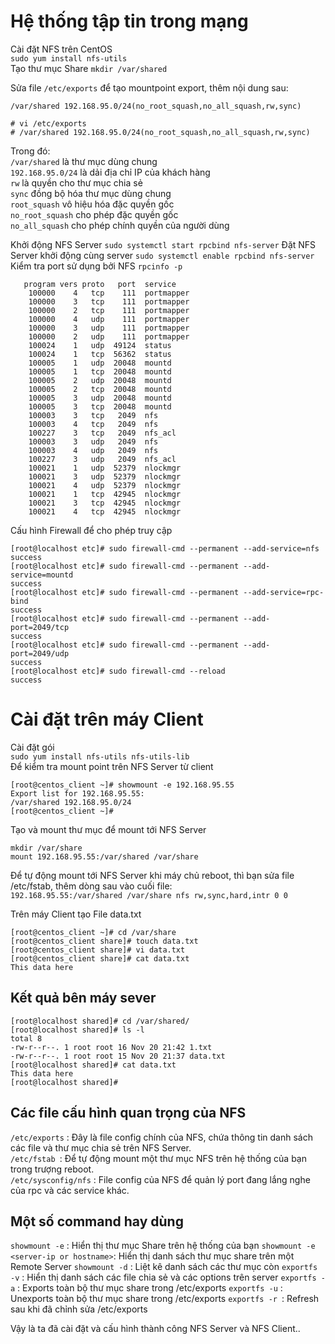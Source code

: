 # Hệ thống tập tin trong mạng

Cài đặt NFS trên CentOS  
`sudo yum install nfs-utils`  
Tạo thư mục Share
`mkdir /var/shared`

Sửa file `/etc/exports` để tạo mountpoint export, thêm nội dung sau:  

`/var/shared 192.168.95.0/24(no_root_squash,no_all_squash,rw,sync)`

```
# vi /etc/exports
# /var/shared 192.168.95.0/24(no_root_squash,no_all_squash,rw,sync)
```

Trong đó:  
`/var/shared` là thư mục dùng chung  
`192.168.95.0/24` là dải địa chỉ IP của khách hàng  
`rw` là quyền cho thư mục chia sẻ  
`sync` đồng bộ hóa thư mục dùng chung  
`root_squash` vô hiệu hóa đặc quyền gốc  
`no_root_squash` cho phép đặc quyền gốc  
`no_all_squash` cho phép chính quyền của người dùng  

Khởi động NFS Server
`sudo systemctl start rpcbind nfs-server`
Đặt NFS Server khởi động cùng server
`sudo systemctl enable rpcbind nfs-server`
Kiểm tra port sử dụng bởi NFS
`rpcinfo -p`  
```[root@localhost etc]# rpcinfo -p
   program vers proto   port  service
    100000    4   tcp    111  portmapper
    100000    3   tcp    111  portmapper
    100000    2   tcp    111  portmapper
    100000    4   udp    111  portmapper
    100000    3   udp    111  portmapper
    100000    2   udp    111  portmapper
    100024    1   udp  49124  status
    100024    1   tcp  56362  status
    100005    1   udp  20048  mountd
    100005    1   tcp  20048  mountd
    100005    2   udp  20048  mountd
    100005    2   tcp  20048  mountd
    100005    3   udp  20048  mountd
    100005    3   tcp  20048  mountd
    100003    3   tcp   2049  nfs
    100003    4   tcp   2049  nfs
    100227    3   tcp   2049  nfs_acl
    100003    3   udp   2049  nfs
    100003    4   udp   2049  nfs
    100227    3   udp   2049  nfs_acl
    100021    1   udp  52379  nlockmgr
    100021    3   udp  52379  nlockmgr
    100021    4   udp  52379  nlockmgr
    100021    1   tcp  42945  nlockmgr
    100021    3   tcp  42945  nlockmgr
    100021    4   tcp  42945  nlockmgr
```

Cấu hình Firewall để cho phép truy cập
```
[root@localhost etc]# sudo firewall-cmd --permanent --add-service=nfs
success
[root@localhost etc]# sudo firewall-cmd --permanent --add-service=mountd
success
[root@localhost etc]# sudo firewall-cmd --permanent --add-service=rpc-bind
success
[root@localhost etc]# sudo firewall-cmd --permanent --add-port=2049/tcp
success
[root@localhost etc]# sudo firewall-cmd --permanent --add-port=2049/udp
success
[root@localhost etc]# sudo firewall-cmd --reload
success

```

# Cài đặt trên máy Client
Cài đặt gói  
`sudo yum install nfs-utils nfs-utils-lib`  
Để kiểm tra mount point trên NFS Server từ client
```
[root@centos_client ~]# showmount -e 192.168.95.55
Export list for 192.168.95.55:
/var/shared 192.168.95.0/24
[root@centos_client ~]#
```

Tạo và mount thư mục để mount tới NFS Server
```
mkdir /var/share
mount 192.168.95.55:/var/shared /var/share
```

Để tự động mount tới NFS Server khi máy chủ reboot, thì bạn sửa file /etc/fstab, thêm dòng sau vào cuối file:  
`192.168.95.55:/var/shared /var/share nfs rw,sync,hard,intr 0 0`

Trên máy Client tạo File data.txt
```
[root@centos_client ~]# cd /var/share
[root@centos_client share]# touch data.txt
[root@centos_client share]# vi data.txt
[root@centos_client share]# cat data.txt
This data here
```
## Kết quả bên máy sever
```
[root@localhost shared]# cd /var/shared/
[root@localhost shared]# ls -l
total 8
-rw-r--r--. 1 root root 16 Nov 20 21:42 1.txt
-rw-r--r--. 1 root root 15 Nov 20 21:37 data.txt
[root@localhost shared]# cat data.txt
This data here
[root@localhost shared]#
```

## Các file cấu hình quan trọng của NFS  
`/etc/exports` : Đây là file config chính của NFS, chứa thông tin danh sách các file và thư mục chia sẻ trên NFS Server.  
`/etc/fstab `: Để tự động mount một thư mục NFS trên hệ thống của bạn trong trượng reboot.  
`/etc/sysconfig/nfs` : File config của NFS để quản lý port đang lắng nghe của rpc và các service khác.  

## Một số command hay dùng
`showmount -e` : Hiển thị thư mục Share trên hệ thống của bạn
`showmount -e <server-ip or hostname>`: Hiển thị danh sách thư mục share trên một Remote Server
`showmount -d` : Liệt kê danh sách các thư mục còn
`exportfs -v` : Hiển thị danh sách các file chia sẻ và các options trên server
`exportfs -a` : Exports toàn bộ thư mục share trong /etc/exports
`exportfs -u` : Unexports toàn bộ thư mục share trong /etc/exports
`exportfs -r `: Refresh sau khi đã chỉnh sửa /etc/exports

Vậy là ta đã cài đặt và cấu hình thành công NFS Server và NFS Client..
